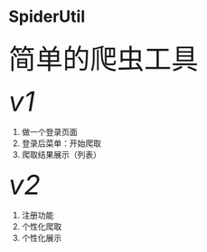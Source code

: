 # SpiderUtil

<font size=40>简单的爬虫工具</font>

<font size=30 >*v1*</font>
1. 做一个登录页面
2. 登录后菜单：开始爬取
3. 爬取结果展示（列表）

<font size=30>*v2*</font>
1. 注册功能
2. 个性化爬取
3. 个性化展示